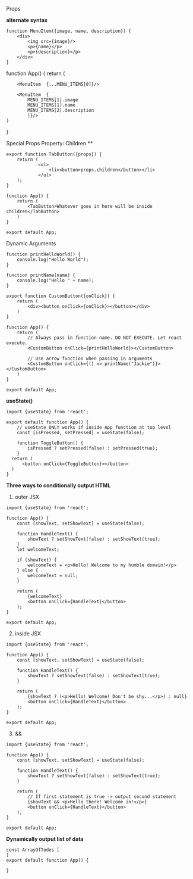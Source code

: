 
Props


**alternate syntax**
```
function MenuItem({image, name, description}) {
	<div>
		<img src={image}/>
		<p>{name}</p>
		<p>{description}</p>
	</div> 
}

```

function App() {
	return (
	
		<MenuItem  {...MENU_ITEMS[0]}/>
		
		<MenuItem  {
			MENU_ITEMS[1].image
			MENU_ITEMS[1].name
			MENU_ITEMS[2].description
			)}/>
	)
}



Special Props Property\: Children **

```
export function TabButton({props}) {
	return (
			<ul>
				<li><button>props.children</button></li>
			</ul>
	);
}

function App() {
	return (
		<TabButton>Whatever goes in here will be inside children</TabButton>
	)
}

export default App;

```


Dynamic Arguments 
```
function printHelloWorld() {
	console.log("Hello World");
}

function printName(name) {
	console.log("Hello " + name);
}

export function CustomButton({onClick}) {
	return (
		<div><button onClick={onClick}></button></div>
	)
}

function App() {
	return (
		// Always pass in function name. DO NOT EXECUTE. Let react execute.
		<CustomButton onClick={printHelloWorld}></CustomButton>

		// Use arrow function when passing in arguments
		<CustomButton onClick={() => printName("Jackie")}></CustomButton>
	)
}

export default App;
```


**useState()**
```
import {useState} from 'react';

export default function App() {
	// useState ONLY works if inside App function at top level
	const [isPressed, setPressed] = useState(false);

	function ToggleButton() {
		isPressed ? setPressed(false) : setPressed(true);
	}
  return (
	  <button onClick={ToggleButton}></button>
  )
}
```

**Three ways to conditionally output HTML**
1.  outer JSX
```
import {useState} from 'react';

function App() {
	const [showText, setShowText] = useState(false);

	function HandleText() {
		showText ? setShowText(false) : setShowText(true);
	}
	let welcomeText;
	
	if (showText) {
		welcomeText = <p>Hello! Welcome to my humble domain!</p>
	} else {
		welcomeText = null;
	}
	
	return (
		{welcomeText}
		<button onClick={HandleText}</button> 
	);
}

export default App;
```

2. inside JSX
```
import {useState} from 'react';

function App() {
	const [showText, setShowText] = useState(false);

	function HandleText() {
		showText ? setShowText(false) : setShowText(true);
	}
	
	return (
		{showText ? (<p>Hello! Welcome! Don't be shy...</p>) : null}
		<button onClick={HandleText}</button> 
	);
}

export default App;
```

3. &&
```
import {useState} from 'react';

function App() {
	const [showText, setShowText] = useState(false);

	function HandleText() {
		showText ? setShowText(false) : setShowText(true);
	}
	
	return (
		// If first statement is true -> output second statement
		{showText && <p>Hello there! Welcome in!</p>}
		<button onClick={HandleText}</button> 
	);
}

export default App;
```


**Dynamically output list of data**
```
const ArrayOfTodos [
]
export default function App() {
	
}
```